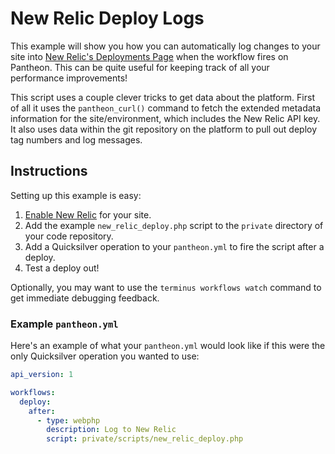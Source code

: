 # New Relic Deploy Logs #

This example will show you how you can automatically log changes to your site into [New Relic's Deployments Page](https://docs.newrelic.com/docs/apm/applications-menu/events/deployments-page) when the workflow fires on Pantheon. This can be quite useful for keeping track of all your performance improvements!

This script uses a couple clever tricks to get data about the platform. First of all it uses the `pantheon_curl()` command to fetch the extended metadata information for the site/environment, which includes the New Relic API key. It also uses data within the git repository on the platform to pull out deploy tag numbers and log messages. 

## Instructions ##

Setting up this example is easy:

1. [Enable New Relic](https://pantheon.io/docs/articles/sites/newrelic/) for your site.
2. Add the example `new_relic_deploy.php` script to the `private` directory of your code repository.
3. Add a Quicksilver operation to your `pantheon.yml` to fire the script after a deploy.
4. Test a deploy out!

Optionally, you may want to use the `terminus workflows watch` command to get immediate debugging feedback.

### Example `pantheon.yml` ###

Here's an example of what your `pantheon.yml` would look like if this were the only Quicksilver operation you wanted to use:

```yaml
api_version: 1

workflows:
  deploy:
    after:
      - type: webphp
        description: Log to New Relic
        script: private/scripts/new_relic_deploy.php
```
